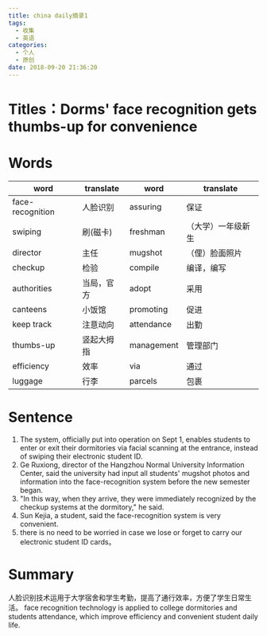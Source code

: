 ```yaml
---
title: china daily摘录1
tags: 
  - 收集
  - 英语
categories:
  - 个人
  - 原创
date: 2018-09-20 21:36:20
---
```

# Titles：Dorms' face recognition gets thumbs-up for convenience 

# Words
| word|translate|word|translate
| - | - | - | - |
|face-recognition	|人脸识别	|assuring	|	保证
|swiping			|刷(磁卡)	|freshman	|（大学）一年级新生
|director			|主任		|mugshot	|（俚）脸面照片
|checkup			|检验		|compile	|编译，编写
|authorities		|当局，官方	|adopt		|采用
|canteens			|小饭馆		|promoting	|促进
|keep track			|注意动向	|attendance	|出勤
|thumbs-up			|竖起大拇指	|management	|管理部门
|efficiency			|效率		|via		|通过
|luggage			|行李		|parcels	|包裹



# Sentence
1.	The system, officially put into operation on Sept 1, enables students to enter or exit their dormitories via facial scanning at the entrance, instead of swiping their electronic student ID.
2.	Ge Ruxiong, director of the Hangzhou Normal University Information Center, said the university had input all students' mugshot photos and information into the face-recognition system before the new semester began.
3.	"In this way, when they arrive, they were immediately recognized by the checkup systems at the dormitory," he said.
4.	Sun Kejia, a student, said the face-recognition system is very convenient.
5.	there is no need to be worried in case we lose or forget to carry our electronic student ID cards。

# Summary
人脸识别技术运用于大学宿舍和学生考勤，提高了通行效率，方便了学生日常生活。
face recognition technology is applied to college dormitories and students attendance, which improve efficiency and convenient student daily life.
